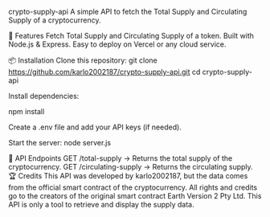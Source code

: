 crypto-supply-api
A simple API to fetch the Total Supply and Circulating Supply of a cryptocurrency.

🚀 Features
Fetch Total Supply and Circulating Supply of a token.
Built with Node.js & Express.
Easy to deploy on Vercel or any cloud service.

📦 Installation
Clone this repository:
git clone https://github.com/karlo2002187/crypto-supply-api.git
cd crypto-supply-api

Install dependencies:

npm install

Create a .env file and add your API keys (if needed).

Start the server:
node server.js

📡 API Endpoints
GET /total-supply → Returns the total supply of the cryptocurrency.
GET /circulating-supply → Returns the circulating supply.
🏆 Credits
This API was developed by karlo2002187, but the data comes from the official smart contract of the cryptocurrency.
All rights and credits go to the creators of the original smart contract Earth Version 2 Pty Ltd.
This API is only a tool to retrieve and display the supply data.
